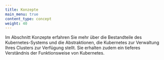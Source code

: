```yaml
---
title: Konzepte
main_menu: true
content_type: concept
weight: 40
---
```


<!-- overview -->

Im Abschnitt Konzepte erfahren Sie mehr über die Bestandteile des Kubernetes-Systems und die Abstraktionen, die Kubernetes zur Verwaltung Ihres Clusters zur Verfügung stellt. Sie erhalten zudem ein tieferes Verständnis der Funktionsweise von Kubernetes.



<!-- body -->


